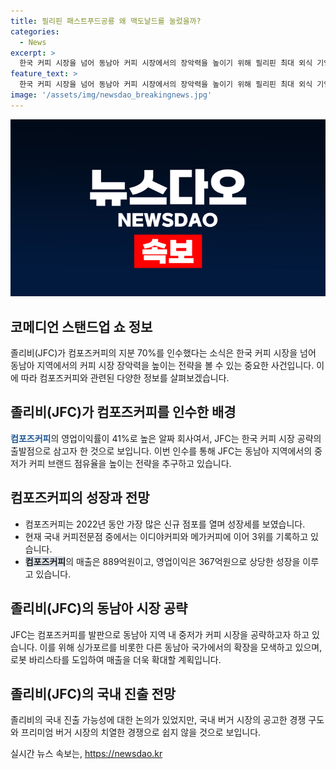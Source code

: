 ```yaml
---
title: 필리핀 패스트푸드공룡 왜 맥도날드를 눌렀을까?
categories:
  - News
excerpt: >
  한국 커피 시장을 넘어 동남아 커피 시장에서의 장악력을 높이기 위해 필리핀 최대 외식 기업 졸리비가 컴포즈커피의 지분 70%를 3300억원에 인수했다. 코로나19에도 불구하고 컴포즈커피는 성장세를 보이며, JFC는 한국 시장과 동남아 시장 공략에 야심을 갖고 있다. 컴포즈커피의 저가 커피 시장에서의 높은 이익률과 확장세가 JFC에게 인수를 결정하는 이유가 됐으며, JFC는 동남아 시장 공략을 위해 로봇 바리스타를 적극 도입할 가능성을 검토 중이다.
feature_text: >
  한국 커피 시장을 넘어 동남아 커피 시장에서의 장악력을 높이기 위해 필리핀 최대 외식 기업 졸리비가 컴포즈커피의 지분 70%를 3300억원에 인수했다. 코로나19에도 불구하고 컴포즈커피는 성장세를 보이며, JFC는 한국 시장과 동남아 시장 공략에 야심을 갖고 있다. 컴포즈커피의 저가 커피 시장에서의 높은 이익률과 확장세가 JFC에게 인수를 결정하는 이유가 됐으며, JFC는 동남아 시장 공략을 위해 로봇 바리스타를 적극 도입할 가능성을 검토 중이다.
image: '/assets/img/newsdao_breakingnews.jpg'
---
```


<p><img src="/assets/img/newsdao_breakingnews.jpg" alt="pcversion 속보" /></p>

<h2 data-ke-size="size26">코메디언 스탠드업 쇼 정보</h2>

<p data-ke-size="size16">졸리비(JFC)가 컴포즈커피의 지분 70%를 인수했다는 소식은 한국 커피 시장을 넘어 동남아 지역에서의 커피 시장 장악력을 높이는 전략을 볼 수 있는 중요한 사건입니다. 이에 따라 컴포즈커피와 관련된 다양한 정보를 살펴보겠습니다.</p>

<h2 data-ke-size="size26">졸리비(JFC)가 컴포즈커피를 인수한 배경</h2>

<p data-ke-size="size16"><b><span style="color: #1a5490;">컴포즈커피</span></b>의 영업이익률이 41%로 높은 알짜 회사여서, JFC는 한국 커피 시장 공략의 출발점으로 삼고자 한 것으로 보입니다. 이번 인수를 통해 JFC는 동남아 지역에서의 중저가 커피 브랜드 점유율을 높이는 전략을 추구하고 있습니다.</p>

<h2 data-ke-size="size26">컴포즈커피의 성장과 전망</h2>

<ul>
<li>컴포즈커피는 2022년 동안 가장 많은 신규 점포를 열며 성장세를 보였습니다.</li>
<li>현재 국내 커피전문점 중에서는 이디야커피와 메가커피에 이어 3위를 기록하고 있습니다.</li>
<li><b><span style="background-color: #21538527;">컴포즈커피</span></b>의 매출은 889억원이고, 영업이익은 367억원으로 상당한 성장을 이루고 있습니다.</li>
</ul>

<h2 data-ke-size="size26">졸리비(JFC)의 동남아 시장 공략</h2>

<p data-ke-size="size16">JFC는 컴포즈커피를 발판으로 동남아 지역 내 중저가 커피 시장을 공략하고자 하고 있습니다. 이를 위해 싱가포르를 비롯한 다른 동남아 국가에서의 확장을 모색하고 있으며, 로봇 바리스타를 도입하여 매출을 더욱 확대할 계획입니다.</p>

<h2 data-ke-size="size26">졸리비(JFC)의 국내 진출 전망</h2>

<p data-ke-size="size16">졸리비의 국내 진출 가능성에 대한 논의가 있었지만, 국내 버거 시장의 공고한 경쟁 구도와 프리미엄 버거 시장의 치열한 경쟁으로 쉽지 않을 것으로 보입니다.</p>
실시간 뉴스 속보는, <a href="https://newsdao.kr" rel="dofollow">https://newsdao.kr</a>


